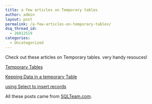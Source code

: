```yaml
---
title: a few articles on Temporary tables
author: admin
layout: post
permalink: /a-few-articles-on-temporary-tables/
dsq_thread_id:
  - 26012519
categories:
  - Uncategorized
---
```

Check out these articles on Temporary tables. very handy resouces!

[Temporary Tables][1]

[Keeping Data in a temporary Table][2]

[using Select to insert records][3]

All these posts came from [SQLTeam.com][4].

 [1]: http://www.sqlteam.com/item.asp?ItemID=2029
 [2]: http://www.sqlteam.com/item.asp?ItemID=436
 [3]: http://www.sqlteam.com/item.asp?ItemID=277
 [4]: http://www.sqlteam.com/default.asp